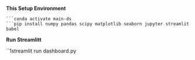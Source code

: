 
**This Setup Environment**
```conda create --name main-ds python= 3.11.4
```conda activate main-ds
```pip install numpy pandas scipy matplotlib seaborn jupyter streamlit babel
```
**Run Streamlitt**

``1streamlit run dashboard.py

